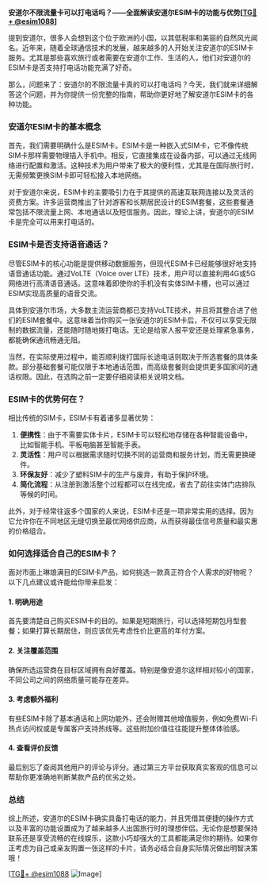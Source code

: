 **安道尔不限流量卡可以打电话吗？——全面解读安道尔ESIM卡的功能与优势[[TG💪+ @esim1088](https://t.me/s/esim1088)]**

提到安道尔，很多人会想到这个位于欧洲的小国，以其低税率和美丽的自然风光闻名。近年来，随着全球通信技术的发展，越来越多的人开始关注安道尔的ESIM卡服务。尤其是那些喜欢旅行或者需要在安道尔工作、生活的人，他们对安道尔的ESIM卡是否支持打电话功能充满了好奇。

那么，问题来了：安道尔的不限流量卡真的可以打电话吗？今天，我们就来详细解答这个问题，并为你提供一份完整的指南，帮助你更好地了解安道尔ESIM卡的各种功能。

### 安道尔ESIM卡的基本概念

首先，我们需要明确什么是ESIM卡。ESIM卡是一种嵌入式SIM卡，它不像传统SIM卡那样需要物理插入手机中。相反，它直接集成在设备内部，可以通过无线网络进行配置和激活。这种技术为用户带来了极大的便利性，尤其是在国际旅行时，无需频繁更换SIM卡即可轻松接入本地网络。

对于安道尔来说，ESIM卡的主要吸引力在于其提供的高速互联网连接以及灵活的资费方案。许多运营商推出了针对游客和长期居民设计的ESIM套餐，这些套餐通常包括不限流量上网、本地通话以及短信服务。因此，理论上讲，安道尔的ESIM卡是完全可以用来打电话的。

### ESIM卡是否支持语音通话？

尽管ESIM卡的核心功能是提供移动数据服务，但现代ESIM卡已经能够很好地支持语音通话功能。通过VoLTE（Voice over LTE）技术，用户可以直接利用4G或5G网络进行高清语音通话。这意味着即使你的手机没有实体SIM卡槽，也可以通过ESIM实现高质量的语音交流。

具体到安道尔市场，大多数主流运营商都已支持VoLTE技术，并且将其整合进了他们的ESIM套餐中。这意味着当你购买一张安道尔的ESIM卡后，不仅可以享受无限制的数据流量，还能随时随地拨打电话。无论是给家人报平安还是处理紧急事务，都能确保通讯畅通无阻。

当然，在实际使用过程中，能否顺利拨打国际长途电话则取决于所选套餐的具体条款。部分基础套餐可能仅限于本地通话范围，而高级套餐则会提供更多国家间的通话权限。因此，在选购之前一定要仔细阅读相关说明文档。

### ESIM卡的优势何在？

相比传统的SIM卡，ESIM卡有着诸多显著优势：

1. **便携性**：由于不需要实体卡片，ESIM卡可以轻松地存储在各种智能设备中，比如智能手机、平板电脑甚至智能手表。
2. **灵活性**：用户可以根据需求随时切换不同的运营商和服务计划，而无需更换硬件。
3. **环保友好**：减少了塑料SIM卡的生产与废弃，有助于保护环境。
4. **简化流程**：从注册到激活整个过程都可以在线完成，省去了前往实体门店排队等候的时间。

此外，对于经常往返多个国家的人来说，ESIM卡还是一项非常实用的选择。因为它允许你在不同地区无缝切换至最优网络供应商，从而获得最佳信号质量和最实惠的价格组合。

### 如何选择适合自己的ESIM卡？

面对市面上琳琅满目的ESIM卡产品，如何挑选一款真正符合个人需求的好物呢？以下几点建议或许能给你带来启发：

#### 1. 明确用途
首先要清楚自己购买ESIM卡的目的。如果是短期旅行，可以选择短期包月型套餐；如果打算长期居住，则应该优先考虑性价比更高的年付方案。

#### 2. 关注覆盖范围
确保所选运营商在目标区域拥有良好覆盖。特别是像安道尔这样相对较小的国家，不同公司之间的网络质量可能存在差异。

#### 3. 考虑额外福利
有些ESIM卡除了基本通话和上网功能外，还会附赠其他增值服务，例如免费Wi-Fi热点访问权或是专属客户支持热线等。这些附加价值往往能提升整体体验感。

#### 4. 查看评价反馈
最后别忘了查阅其他用户的评论与评分。通过第三方平台获取真实客观的信息可以帮助你更准确地判断某款产品的优劣之处。

### 总结

综上所述，安道尔的ESIM卡确实具备打电话的能力，并且凭借其便捷的操作方式以及丰富的功能设置成为了越来越多人出国旅行时的理想伴侣。无论你是想要保持联系还是享受流畅的在线娱乐，这款小巧却强大的工具都能满足你的期待。如果你正考虑为自己或亲友购置一张这样的卡片，请务必结合自身实际情况做出明智决策哦！

[[TG💪+ @esim1088](https://t.me/s/esim1088) ![Image](https://i.postimg.cc/4NQfJmqS/Snipaste-2025-05-13-00-14-12.png)]